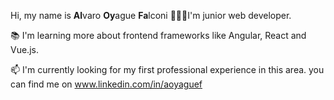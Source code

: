 Hi, my name is <strong>Al</strong>varo <strong>Oy</strong>ague <strong>Fa</strong>lconi 
🧑🏻‍💻I'm junior web developer. 

📚 I'm learning more about frontend frameworks like Angular, React and Vue.js. 

📫 I'm currently looking for my first professional experience in this area. you can find me on www.linkedin.com/in/aoyaguef
